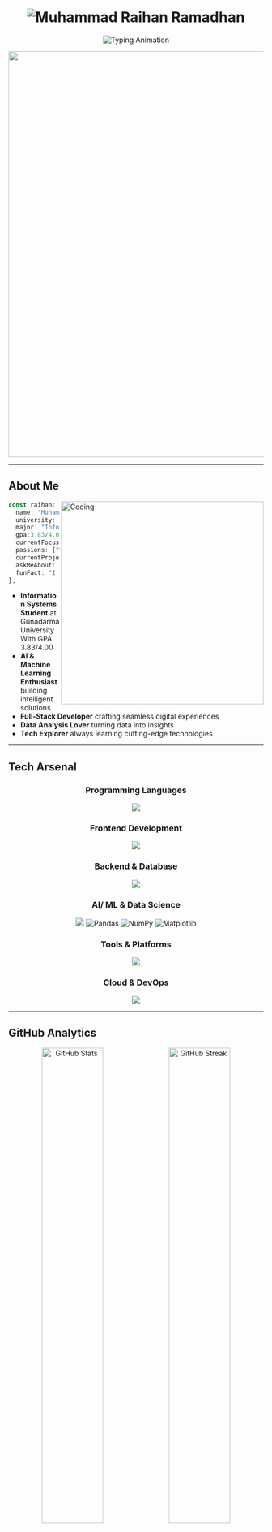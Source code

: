 
<h1 align="center">
  <img src="https://readme-typing-svg.demolab.com?font=Fira+Code&weight=500&size=45&duration=1&pause=999999&color=00BFFF&center=true&vCenter=true&width=750&height=100&lines=Muhammad+Raihan+Ramadhan" alt="Muhammad Raihan Ramadhan" />
</h1>

<p align="center">
  <img src="https://readme-typing-svg.herokuapp.com?font=Orbitron&size=40&duration=3000&pause=1000&color=00D9FF&center=true&vCenter=true&width=800&lines=Welcome+to+my+Digital+Universe+;Full-Stack+Developer+%7C+AI+Enthusiast;Data+Analyst+&+Data+Scientist+;Information+Systems+Student+" alt="Typing Animation" />
</p>

<div align="center">
  <img src="https://user-images.githubusercontent.com/74038190/225813708-98b745f2-7d22-48cf-9150-083f1b00d6c9.gif" width="800">
</div>

---

##  **About Me**

<img align="right" alt="Coding" width="400" src="https://user-images.githubusercontent.com/74038190/229223263-cf2e4b07-2615-4f87-9c38-e37600f8381a.gif">

```typescript
const raihan: Developer = {
  name: "Muhammad Raihan Ramadhan",
  university: "Gunadarma University",
  major: "Information Systems",
  gpa:3.83/4.00,
  currentFocus: "Data Analyst & Machine Learning",
  passions: ["Web Development", "Data Science", "AI/ML", "Data Analyst"],
  currentProject: "ML-powered Web Applications",
  askMeAbout: ["React", "Python", "Machine Learning", "APIs", "AI Automation"],
  funFact: "I debug with console.log() and I'm not ashamed! 😊"
};
```

-  **Information Systems Student** at Gunadarma University With GPA 3.83/4.00
-  **AI & Machine Learning Enthusiast** building intelligent solutions
-  **Full-Stack Developer** crafting seamless digital experiences
-  **Data Analysis Lover** turning data into insights
-  **Tech Explorer** always learning cutting-edge technologies

---

## **Tech Arsenal**

<div align="center">

### **Programming Languages**
<img src="https://skillicons.dev/icons?i=python,javascript,php,java,typescript&theme=dark" />

### **Frontend Development**
<img src="https://skillicons.dev/icons?i=react,nextjs,vue,html,css,tailwind,bootstrap&theme=dark" />

### **Backend & Database**
<img src="https://skillicons.dev/icons?i=nodejs,express,fastapi,mysql,mongodb,postgresql,redis&theme=dark" />

### **AI/ ML & Data Science**
<img src="https://skillicons.dev/icons?i=tensorflow,pytorch,sklearn&theme=dark" />
<img src="https://img.shields.io/badge/Pandas-150458?style=for-the-badge&logo=pandas&logoColor=white" alt="Pandas">
<img src="https://img.shields.io/badge/NumPy-013243?style=for-the-badge&logo=numpy&logoColor=white" alt="NumPy">
<img src="https://img.shields.io/badge/Matplotlib-11557c?style=for-the-badge&logo=matplotlib&logoColor=white" alt="Matplotlib">

### **Tools & Platforms**
<img src="https://skillicons.dev/icons?i=git,github,docker,vscode,figma,postman&theme=dark" />

### **Cloud & DevOps**
<img src="https://skillicons.dev/icons?i=aws,gcp,vercel,netlify&theme=dark" />

</div>

---

##  **GitHub Analytics**

<div align="center">
  <img width="49%" src="https://github-readme-stats.vercel.app/api?username=raihanrama&show_icons=true&theme=tokyonight&hide_border=true&count_private=true&include_all_commits=true" alt="GitHub Stats" />
  <img width="49%" src="https://github-readme-streak-stats.herokuapp.com/?user=raihanrama&theme=tokyonight&hide_border=true" alt="GitHub Streak" />
</div>

<div align="center">
  <img width="60%" src="https://github-readme-stats.vercel.app/api/top-langs/?username=raihanrama&layout=compact&theme=tokyonight&hide_border=true&langs_count=10" alt="Top 10 Languages" />
</div>

---

##  **Featured Projects**

<div align="center">

[![Readme Card](https://github-readme-stats.vercel.app/api/pin/?username=raihanrama&repo=refsys_prediction-python&theme=tokyonight&hide_border=true)](https://github.com/raihanrama/refsys_prediction-python)
[![Readme Card](https://github-readme-stats.vercel.app/api/pin/?username=raihanrama&repo=AI-Sentimen-Trend-TSX&theme=tokyonight&hide_border=true)](https://github.com/raihanrama/AI-Sentimen-Trend-TSX)

</div>

---

##  **GitHub Trophies**

<div align="center">
  <img src="https://github-profile-trophy.vercel.app/?username=raihanrama&theme=tokyonight&no-frame=true&column=7" alt="GitHub Trophies" />
</div>

---

##  **Contribution Graph**

<div align="center">
  <img src="https://github-readme-activity-graph.vercel.app/graph?username=raihanrama&custom_title=Raihan's%20GitHub%20Activity%20Graph&bg_color=1a1b27&color=70a5fd&line=38bdae&point=70a5fd&area_color=38bdae&title_color=70a5fd&area=true&hide_border=true" alt="GitHub Activity Graph" />
</div>

---

##  **Skills Visualization**

<div align="center">

```text
AI/Machine Learning  ████████████████████   90%
JavaScript/React     ████████████████████   90%
Python               ███████████████████    85%
PHP                  ██████████████████     80%
Data Analysis        █████████████████      75%
Node.js              ████████████████       70%
Database Design      ███████████████        65%
```

</div>

---

##  **Current Learning Journey**

<div align="center">
  <img src="https://user-images.githubusercontent.com/74038190/212284158-e840e285-664b-44d7-b79b-e264b5e54825.gif" width="400">
</div>

-  **Deep Learning** with TensorFlow & PyTorch
-  **Advanced React Patterns** & Next.js
-  **Cloud Architecture** on AWS & GCP
-  **MLOps** & Model Deployment
-  **Mobile Development** with React Native

---

<div align="center">
  ![Profile Views](https://komarev.com/ghpvc/?username=raihanrama&color=blueviolet&style=for-the-badge) 
</div>

---

## 🌐 **Connect With Me**

<div align="center">

[![LinkedIn](https://img.shields.io/badge/LinkedIn-%230077B5.svg?style=for-the-badge&logo=linkedin&logoColor=white)](https://www.linkedin.com/in/muhammad-raihan-ramadhan-3735b5293/)
[![GitHub](https://img.shields.io/badge/GitHub-%23121011.svg?style=for-the-badge&logo=github&logoColor=white)](https://github.com/raihanrama)
[![Instagram](https://img.shields.io/badge/Instagram-%23E4405F.svg?style=for-the-badge&logo=Instagram&logoColor=white)](https://instagram.com/raihan.rndm)
[![Gmail](https://img.shields.io/badge/Gmail-D14836?style=for-the-badge&logo=gmail&logoColor=white)](mailto:muhammadraihan291003@gmail.com)
[![Portfolio](https://img.shields.io/badge/Portfolio-%23FF5722.svg?style=for-the-badge&logo=firefox&logoColor=white)](https://portoraihanrama.netlify.app/)

</div>

---

## ✨ **Fun Facts About Me**

<div align="center">

```ascii
╔══════════════════════════════════════════════════════════╗
║  🎮  Gaming enthusiast when not coding                   ║
║  ☕  Coffee-powered developer (1-2 cups daily!)          ║
║  📚  Always learning something new every day             ║
║  🎵  Code better with lo-fi music                        ║
║  🚀  Dream: Contributing to open-source AI projects      ║
╚══════════════════════════════════════════════════════════╝
```

</div>

<table align="center">
  <tr>
    <td align="center">🎮<br><b>Gaming</b></td>
    <td align="center">☕<br><b>3-5 Cups/Day</b></td>
    <td align="center">📚<br><b>Lifelong Learner</b></td>
    <td align="center">🎵<br><b>Lo-fi Lover</b></td>
    <td align="center">🚀<br><b>AI Enthusiast</b></td>
  </tr>
</table>

---

## ⏰ **Weekly Development Breakdown**

<div align="center">

```text
🌅 Morning   ████████████░░░░░░░░  35.2%  (Sunrise coding sessions)
🌆 Daytime   █████████████████░░░  42.8%  (Peak productivity hours)
🌃 Evening   ██████████████░░░░░░  28.5%  (Project wrapping time)
🌙 Night     ███████████░░░░░░░░░  22.7%  (Deep focus & debugging)
```

**Most Productive Time:** 🌆 **Daytime** (42.8%)

</div>

---

##  **Code Philosophy**

> *"Code is like humor. When you have to explain it, it's bad."* - Cory House

<div align="center">
  <img src="https://user-images.githubusercontent.com/74038190/212284087-bbe7e430-757e-4901-90bf-4cd2ce3e1852.gif" width="500">
</div>

---

